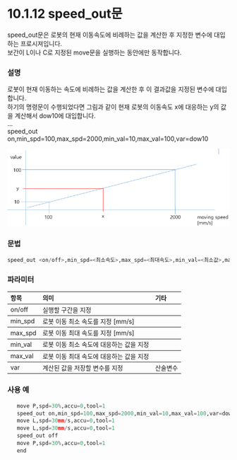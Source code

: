 ﻿# 10.1.12 speed_out문

speed_out문은 로봇의 현재 이동속도에 비례하는 값을 계산한 후 지정한 변수에 대입하는 프로시져입니다. <br>
보간이 L이나 C로 지정된 move문을 실행하는 동안에만 동작합니다. 

### 설명

로봇이 현재 이동하는 속도에 비례하는 값을 계산한 후 이 결과값을 지정된 변수에 대입합니다. <br>
하기의 명령문이 수행되었다면 그림과 같이 현재 로봇의 이동속도 x에 대응하는 y의 값을 계산해서 dow10에 대입합니다. <br>
... <br>
speed_out on,min_spd=100,max_spd=2000,min_val=10,max_val=100,var=dow10 <br>

![](../../_assets/speed_out.png)

### 문법

```python
speed_out <on/off>,min_spd=<최소속도>,max_spd=<최대속도>,min_val=<최소값>,max_val=<최대값>,var=<산술변수>
```

### 파라미터

<table>
  <thead>
    <tr>
      <th style="text-align:left">항목</th>
      <th style="text-align:left">의미</th>
      <th style="text-align:left">기타</th>
    </tr>
  </thead>
  <tbody>
  <tr>
      <td style="text-align:left">on/off</td>
      <td style="text-align:left">
      실행할 구간을 지정
      </td>
      <td style="text-align:left"></td>
    </tr>
  </tbody>
  <tbody>
  <tr>
      <td style="text-align:left">min_spd</td>
      <td style="text-align:left">
      로봇 이동 최소 속도를 지정 [mm/s]
      </td>
      <td style="text-align:left"></td>
    </tr>
  </tbody>
  <tbody>
  <tr>
      <td style="text-align:left">max_spd</td>
      <td style="text-align:left">
      로봇 이동 최대 속도를 지정 [mm/s]
      </td>
      <td style="text-align:left"></td>
    </tr>
  </tbody>
  <tbody>
  <tr>
      <td style="text-align:left">min_val</td>
      <td style="text-align:left">
      로봇 이동 최소 속도에 대응하는 값을 지정
      </td>
      <td style="text-align:left"></td>
    </tr>
  </tbody>
  <tbody>
  <tr>
      <td style="text-align:left">max_val</td>
      <td style="text-align:left">
      로봇 이동 최대 속도에 대응하는 값을 지정
      </td>
      <td style="text-align:left"></td>
    </tr>
  </tbody>
  <tbody>
  <tr>
      <td style="text-align:left">var</td>
      <td style="text-align:left">
      계산된 값을 저장할 변수를 지정
      </td>
      <td style="text-align:left"> 산술변수</td>
    </tr>
  </tbody>
</table>

### 사용 예

```python
   move P,spd=30%,accu=0,tool=1
   speed_out on,min_spd=100,max_spd=2000,min_val=10,max_val=100,var=dow10
   move L,spd=30mm/s,accu=0,tool=1
   move L,spd=30mm/s,accu=0,tool=1
   speed_out off
   move P,spd=30%,accu=0,tool=1
   end
```
